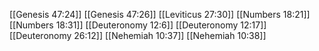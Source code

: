 [[Genesis 47:24]]
[[Genesis 47:26]]
[[Leviticus 27:30]]
[[Numbers 18:21]]
[[Numbers 18:31]]
[[Deuteronomy 12:6]]
[[Deuteronomy 12:17]]
[[Deuteronomy 26:12]]
[[Nehemiah 10:37]]
[[Nehemiah 10:38]]
